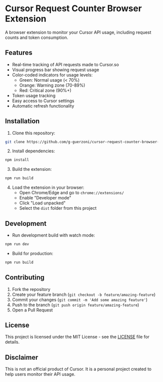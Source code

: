 # Cursor Request Counter Browser Extension

A browser extension to monitor your Cursor API usage, including request counts and token consumption.

## Features

- Real-time tracking of API requests made to Cursor.so
- Visual progress bar showing request usage
- Color-coded indicators for usage levels:
  - Green: Normal usage (< 70%)
  - Orange: Warning zone (70-89%)
  - Red: Critical zone (90%+)
- Token usage tracking
- Easy access to Cursor settings
- Automatic refresh functionality

## Installation

1. Clone this repository:
```bash
git clone https://github.com/g-guerzoni/cursor-request-counter-browser-extension.git
```

2. Install dependencies:
```bash
npm install
```

3. Build the extension:
```bash
npm run build
```

4. Load the extension in your browser:
   - Open Chrome/Edge and go to `chrome://extensions/`
   - Enable "Developer mode"
   - Click "Load unpacked"
   - Select the `dist` folder from this project

## Development

- Run development build with watch mode:
```bash
npm run dev
```

- Build for production:
```bash
npm run build
```

## Contributing

1. Fork the repository
2. Create your feature branch (`git checkout -b feature/amazing-feature`)
3. Commit your changes (`git commit -m 'Add some amazing feature'`)
4. Push to the branch (`git push origin feature/amazing-feature`)
5. Open a Pull Request

## License

This project is licensed under the MIT License - see the [LICENSE](LICENSE) file for details.

## Disclaimer

This is not an official product of Cursor. It is a personal project created to help users monitor their API usage. 